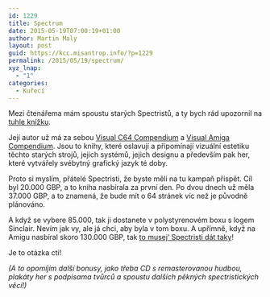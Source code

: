 ```yaml
---
id: 1229
title: Spectrum
date: 2015-05-19T07:00:19+01:00
author: Martin Maly
layout: post
guid: https://kcc.misantrop.info/?p=1229
permalink: /2015/05/19/spectrum/
xyz_lnap:
  - "1"
categories:
  - Kuřecí
---
```

Mezi čtenářema mám spoustu starých Spectristů, a ty bych rád upozornil na [tuhle knížku](https://www.kickstarter.com/projects/2146199819/zx-spectrum-a-visual-compendium-by-bitmap-books).

Její autor už má za sebou [Visual C64 Compendium](https://www.kickstarter.com/projects/2146199819/commodore-64-a-visual-commpendium-by-bitmap-books) a [Visual Amiga Compendium](https://www.kickstarter.com/projects/2146199819/commodore-amiga-a-visual-commpendium). Jsou to knihy, které oslavují a připomínají vizuální estetiku těchto starých strojů, jejich systémů, jejich designu a především pak her, které vytvářely svébytný grafický jazyk té doby.

Proto si myslím, přátelé Spectristi, že byste měli na tu kampaň přispět. Cíl byl 20.000 GBP, a to kniha nasbírala za první den. Po dvou dnech už měla 37.000 GBP, a to znamená, že bude mít o 64 stránek víc než je původně plánováno.

A když se vybere 85.000, tak ji dostanete v polystyrenovém boxu s logem Sinclair. Nevím jak vy, ale já chci, aby byla v tom boxu. A upřímně, když na Amigu nasbíral skoro 130.000 GBP, tak [to musej&#8216; Spectristi dát taky](https://www.kickstarter.com/projects/2146199819/zx-spectrum-a-visual-compendium-by-bitmap-books)!

Je to otázka cti!

_(A to opomíjím další bonusy, jako třeba CD s remasterovanou hudbou, plakáty her s podpisama tvůrců a spoustu dalších pěkných spectristických věcí!)_